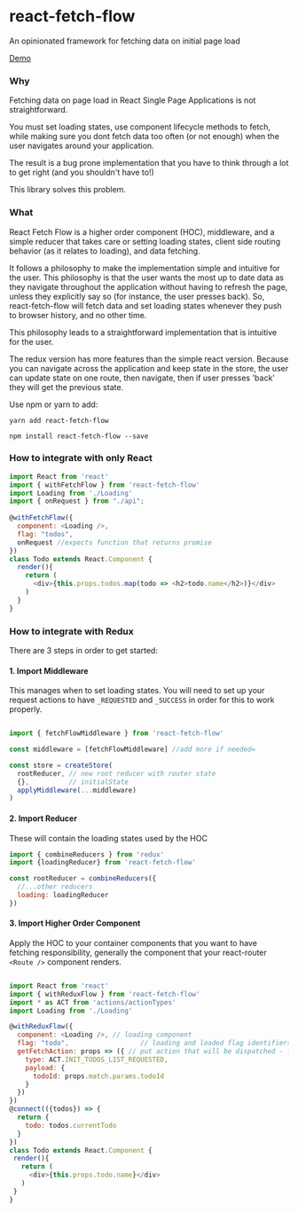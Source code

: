 # react-fetch-flow
An opinionated framework for fetching data on initial page load

[Demo](https://darrendahl.github.io/react-fetch-flow)

### Why

Fetching data on page load in React Single Page Applications is not straightforward. 

You must set loading states, use component lifecycle methods to fetch, while making sure you dont fetch data too often (or not enough) when the user navigates around your application. 

The result is a bug prone implementation that you have to think through a lot to get right (and you shouldn't have to!)

This library solves this problem.

### What

React Fetch Flow is a higher order component (HOC), middleware, and a simple reducer that takes care or setting loading states, client side routing behavior (as it relates to loading), and data fetching. 

It follows a philosophy to make the implementation simple and intuitive for the user. This philosophy is that the user wants the most up to date data as they navigate throughout the application without having to refresh the page, unless they explicitly say so (for instance, the user presses back). So, react-fetch-flow will fetch data and set loading states whenever they push to browser history, and no other time. 

This philosophy leads to a straightforward implementation that is intuitive for the user. 

The redux version has more features than the simple react version. Because you can navigate across the application and keep state in the store, the user can update state on one route, then navigate, then if user presses 'back' they will get the previous state. 

Use npm or yarn to add:

```yarn add react-fetch-flow```

```npm install react-fetch-flow --save```

### How to integrate with only React

```javascript
import React from 'react'
import { withFetchFlow } from 'react-fetch-flow'
import Loading from './Loading'
import { onRequest } from "./api";
 
@withFetchFlow({
  component: <Loading />,
  flag: "todos",
  onRequest //expects function that returns promise
})
class Todo extends React.Component {
  render(){
    return (
      <div>{this.props.todos.map(todo => <h2>todo.name</h2>)}</div>
    )
  }
}

```

### How to integrate with Redux

There are 3 steps in order to get started:

#### 1. Import Middleware

This manages when to set loading states. You will need to set up your request actions to have ```_REQUESTED``` and ```_SUCCESS``` in order for this to work properly. 

```javascript

import { fetchFlowMiddleware } from 'react-fetch-flow'

const middleware = [fetchFlowMiddleware] //add more if needed=

const store = createStore(
  rootReducer, // new root reducer with router state
  {},          // initialState
  applyMiddleware(...middleware)
)

```

#### 2. Import Reducer

These will contain the loading states used by the HOC

```javascript
import { combineReducers } from 'redux'
import {loadingReducer} from 'react-fetch-flow'

const rootReducer = combineReducers({
  //...other reducers
  loading: loadingReducer
})

 ```
 
 #### 3. Import Higher Order Component
 
Apply the HOC to your container components that you want to have fetching responsibility, generally the component that your react-router ```<Route />``` component renders. 
 
 
 ```javascript
 
 import React from 'react'
 import { withReduxFlow } from 'react-fetch-flow'
 import * as ACT from 'actions/actionTypes'
 import Loading from './Loading'
 
 @withReduxFlow({
   component: <Loading />, // loading component
   flag: "todo",                  // loading and loaded flag identifiers
   getFetchAction: props => ({ // put action that will be dispatched - follows _REQUESTED / _SUCCESS 
     type: ACT.INIT_TODOS_LIST_REQUESTED,
     payload: {
       todoId: props.match.params.todoId
     }
   })
})
@connect(({todos}) => {
   return {
     todo: todos.currentTodo
   }
})
class Todo extends React.Component {
  render(){
    return (
      <div>{this.props.todo.name}</div>
    )
  }
}
 
```

